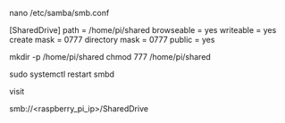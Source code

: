 nano /etc/samba/smb.conf

[SharedDrive]
path = /home/pi/shared
browseable = yes
writeable = yes
create mask = 0777
directory mask = 0777
public = yes


mkdir -p /home/pi/shared
chmod 777 /home/pi/shared

sudo systemctl restart smbd

visit

smb://<raspberry_pi_ip>/SharedDrive
